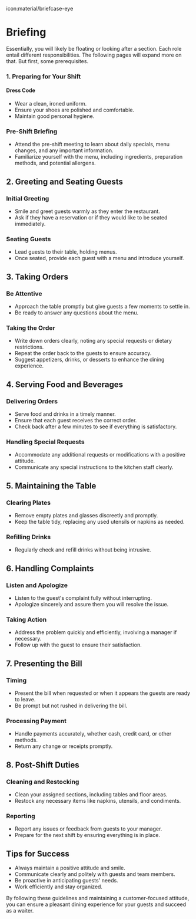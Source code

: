 icon:material/briefcase-eye

# Briefing

Essentially, you will likely be floating or looking after a section. Each role entail different responsibilities. The following pages will expand more on that. 
But first, some prerequisites.
 
### 1. Preparing for Your Shift

#### Dress Code
- Wear a clean, ironed uniform.
- Ensure your shoes are polished and comfortable.
- Maintain good personal hygiene.

### Pre-Shift Briefing
- Attend the pre-shift meeting to learn about daily specials, menu changes, and any important information.
- Familiarize yourself with the menu, including ingredients, preparation methods, and potential allergens.

## 2. Greeting and Seating Guests

### Initial Greeting
- Smile and greet guests warmly as they enter the restaurant.
- Ask if they have a reservation or if they would like to be seated immediately.

### Seating Guests
- Lead guests to their table, holding menus.
- Once seated, provide each guest with a menu and introduce yourself.

## 3. Taking Orders

### Be Attentive
- Approach the table promptly but give guests a few moments to settle in.
- Be ready to answer any questions about the menu.

### Taking the Order
- Write down orders clearly, noting any special requests or dietary restrictions.
- Repeat the order back to the guests to ensure accuracy.
- Suggest appetizers, drinks, or desserts to enhance the dining experience.

## 4. Serving Food and Beverages

### Delivering Orders
- Serve food and drinks in a timely manner.
- Ensure that each guest receives the correct order.
- Check back after a few minutes to see if everything is satisfactory.

### Handling Special Requests
- Accommodate any additional requests or modifications with a positive attitude.
- Communicate any special instructions to the kitchen staff clearly.

## 5. Maintaining the Table

### Clearing Plates
- Remove empty plates and glasses discreetly and promptly.
- Keep the table tidy, replacing any used utensils or napkins as needed.

### Refilling Drinks
- Regularly check and refill drinks without being intrusive.

## 6. Handling Complaints

### Listen and Apologize
- Listen to the guest's complaint fully without interrupting.
- Apologize sincerely and assure them you will resolve the issue.

### Taking Action
- Address the problem quickly and efficiently, involving a manager if necessary.
- Follow up with the guest to ensure their satisfaction.

## 7. Presenting the Bill

### Timing
- Present the bill when requested or when it appears the guests are ready to leave.
- Be prompt but not rushed in delivering the bill.

### Processing Payment
- Handle payments accurately, whether cash, credit card, or other methods.
- Return any change or receipts promptly.

## 8. Post-Shift Duties

### Cleaning and Restocking
- Clean your assigned sections, including tables and floor areas.
- Restock any necessary items like napkins, utensils, and condiments.

### Reporting
- Report any issues or feedback from guests to your manager.
- Prepare for the next shift by ensuring everything is in place.

## Tips for Success
- Always maintain a positive attitude and smile.
- Communicate clearly and politely with guests and team members.
- Be proactive in anticipating guests' needs.
- Work efficiently and stay organized.

By following these guidelines and maintaining a customer-focused attitude, you can ensure a pleasant dining experience for your guests and succeed as a waiter.